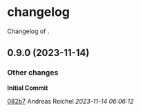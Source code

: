 #  changelog

Changelog of .

## 0.9.0 (2023-11-14)

### Other changes

**Initial Commit**


[082b7](https://github.com///commit/082b74ec63982e5) Andreas Reichel *2023-11-14 06:06:12*


